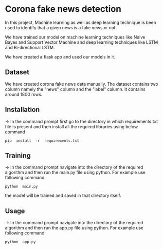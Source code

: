 # Corona fake news detection
In this project, Machine learning as well as deep learning technique is been used to identify that a given news is a fake news or not.

We have trained our model on machine learning techniques like Naive Bayes and Support Vector Machine and deep learning techniques like LSTM and Bi-directional LSTM.

We have created a flask app and used our models in it.

## Dataset
We have created corona fake news data manually. The dataset contains two column namely the "news" column and the "label" column. It contains around 1800 rows.

## Installation
→ In the command prompt first go to the directory in which requirements.txt file is present and then install all the required libraries using below command
```
pip  install  -r  requirements.txt
```

## Training
→ In the command prompt navigate into the directory of the required algorithm and then run the main.py file using python. For example use following command:
```
python  main.py
```
the model will be trained and saved in that directory itself.

## Usage
→ In the command prompt navigate into the directory of the required algorithm and then run the app.py file using python. For example use following command:
```
python  app.py
```

